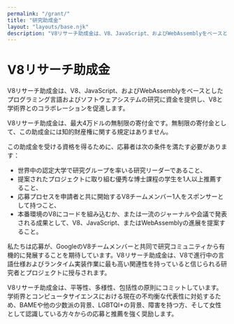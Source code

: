 ```yaml
---
permalink: "/grant/"
title: "研究助成金"
layout: "layouts/base.njk"
description: "V8リサーチ助成金は、V8、JavaScript、およびWebAssemblyをベースとしたプログラミング言語およびソフトウェアシステムの研究に資金を提供します。"
---
```

# V8リサーチ助成金

V8リサーチ助成金は、V8、JavaScript、およびWebAssemblyをベースとしたプログラミング言語およびソフトウェアシステムの研究に資金を提供し、V8と学術界とのコラボレーションを促進します。

V8リサーチ助成金は、最大4万ドルの無制限の寄付金です。無制限の寄付金として、この助成金には知的財産権に関する規定はありません。

この助成金を受ける資格を得るために、応募者は次の条件を満たす必要があります：

- 世界中の認定大学で研究グループを率いる研究リーダーであること、
- 提案されたプロジェクトに取り組む優秀な博士課程の学生を1人以上推薦すること、
- 応募プロセスを申請者と共に開始するV8チームメンバー1人をスポンサーとして持つこと、
- 本番環境のV8にコードを組み込むか、または一流のジャーナルや会議で発表される成果として、V8、JavaScript、またはWebAssemblyの進展を提案すること。

私たちは応募が、GoogleのV8チームメンバーと共同で研究コミュニティから有機的に発展することを期待しています。V8リサーチ助成金は、V8で進行中の言語仕様およびランタイム実装作業に最も高い関連性を持っていると信じられる研究者とプロジェクトに授与されます。

V8リサーチ助成金は、平等性、多様性、包括性の原則にコミットしています。学術界とコンピュータサイエンスにおける現在の不均衡な代表性に対処するため、BAMEや他の少数派の背景、LGBTQI+の背景、障害を持つ方、そして女性として認識している方々からの応募と推薦を強く奨励します。
